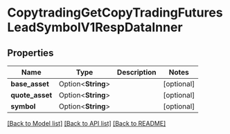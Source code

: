 # CopytradingGetCopyTradingFuturesLeadSymbolV1RespDataInner

## Properties

Name | Type | Description | Notes
------------ | ------------- | ------------- | -------------
**base_asset** | Option<**String**> |  | [optional]
**quote_asset** | Option<**String**> |  | [optional]
**symbol** | Option<**String**> |  | [optional]

[[Back to Model list]](../README.md#documentation-for-models) [[Back to API list]](../README.md#documentation-for-api-endpoints) [[Back to README]](../README.md)



